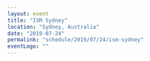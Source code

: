 ```yaml
---
layout: event
title: "ISM Sydney"
location: "Sydney, Australia"
date: "2019-07-24"
permalink: "schedule/2019/07/24/ism-sydney"
eventLogo: ""
---
```

